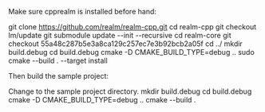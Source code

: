 Make sure cpprealm is installed before hand:

git clone https://github.com/realm/realm-cpp.git
cd realm-cpp
git checkout lm/update
git submodule update --init --recursive
cd realm-core
git checkout 55a48c287b5e3a8ca129c257ec7e3b92bcb2a05f
cd ../
mkdir build.debug
cd build.debug
cmake -D CMAKE_BUILD_TYPE=debug ..
sudo cmake --build . --target install

Then build the sample project:

Change to the sample project directory.
mkdir build.debug
cd build.debug
cmake -D CMAKE_BUILD_TYPE=debug ..
cmake --build . 
